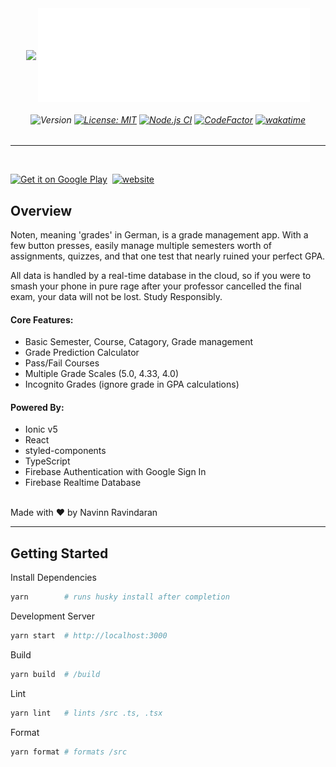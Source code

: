 <div align="center">
  <img align="center" src="public/assets/icon/icon-rounded.png" width="150"/>&nbsp;<img align="center" src="public/assets/banner.svg" width="435" height="150" />
</div>
<h6 align="center">
  
![Version](https://img.shields.io/badge/version-v2-blue) [![License: MIT](https://img.shields.io/badge/License-MIT-brightgreen.svg)](http://www.wtfpl.net/about/) [![Node.js CI](https://github.com/navn-r/noten/actions/workflows/firebase.yml/badge.svg?branch=develop)](https://github.com/navn-r/noten/actions/workflows/firebase.yml)
[![CodeFactor](https://www.codefactor.io/repository/github/navn-r/noten/badge/develop)](https://www.codefactor.io/repository/github/navn-r/noten/overview/develop) [![wakatime](https://wakatime.com/badge/github/navn-r/noten.svg)](https://wakatime.com/badge/github/navn-r/noten)

</h6>

---

<br />


<a href='https://play.google.com/store/apps/details?id=com.noten&pcampaignid=pcampaignidMKT-Other-global-all-co-prtnr-py-PartBadge-Mar2515-1'><img height=50  alt='Get it on Google Play' src='https://upload.wikimedia.org/wikipedia/commons/7/78/Google_Play_Store_badge_EN.svg'/></a>&nbsp;&nbsp;<a href="https://noten-project.web.app"><img height=50 alt="website" src="https://user-images.githubusercontent.com/3104648/28969264-d14f6178-791b-11e7-9399-e7820d6aaa39.png" /></a>


## Overview

Noten, meaning 'grades' in German, is a grade management app. With a few button presses, easily manage multiple semesters worth of assignments, quizzes, and that one test that nearly ruined your perfect GPA.

All data is handled by a real-time database in the cloud, so if you were to smash your phone in pure rage after your professor cancelled the final exam, your data will not be lost. Study Responsibly.
<br />

#### Core Features:

  - Basic Semester, Course, Catagory, Grade management
  - Grade Prediction Calculator
  - Pass/Fail Courses
  - Multiple Grade Scales (5.0, 4.33, 4.0)
  - Incognito Grades (ignore grade in GPA calculations)

#### Powered By:

  - Ionic v5
  - React
  - styled-components
  - TypeScript
  - Firebase Authentication with Google Sign In
  - Firebase Realtime Database

<br />
Made with ❤️ by Navinn Ravindaran

---

## Getting Started

Install Dependencies
```bash
yarn        # runs husky install after completion
```

Development Server
```bash
yarn start  # http://localhost:3000
```

Build
```bash
yarn build  # /build
```

Lint
```bash
yarn lint   # lints /src .ts, .tsx
```

Format
```bash
yarn format # formats /src
```
